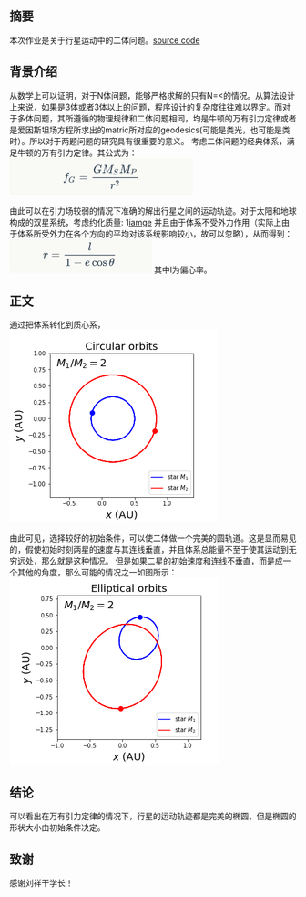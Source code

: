 ## 摘要
本次作业是关于行星运动中的二体问题。[source code](https://github.com/pycll/computationalphysics_N2015301020174/blob/master/schoolwork_8/schoolwork_8.py)

## 背景介绍
从数学上可以证明，对于N体问题，能够严格求解的只有N=<的情况。从算法设计上来说，如果是3体或者3体以上的问题，程序设计的复杂度往往难以界定。而对于多体问题，其所遵循的物理规律和二体问题相同，均是牛顿的万有引力定律或者是爱因斯坦场方程所求出的matric所对应的geodesics(可能是类光，也可能是类时）。所以对于两题问题的研究具有很重要的意义。
考虑二体问题的经典体系，满足牛顿的万有引力定律。其公式为：
![iamge](https://github.com/pycll/computationalphysics_N2015301020174/blob/master/schoolwork_8/formula_1.PNG)

由此可以在引力场较弱的情况下准确的解出行星之间的运动轨迹。对于太阳和地球构成的双星系统，考虑约化质量:
1[iamge](https://github.com/pycll/computationalphysics_N2015301020174/blob/master/schoolwork_8/formula_3.PNG)
并且由于体系不受外力作用（实际上由于体系所受外力在各个方向的平均对该系统影响较小，故可以忽略），从而得到：
![image](https://github.com/pycll/computationalphysics_N2015301020174/blob/master/schoolwork_8/formula_2.PNG)
其中l为偏心率。
## 正文
通过把体系转化到质心系，
![image](https://github.com/pycll/computationalphysics_N2015301020174/blob/master/schoolwork_8/circulalr_orbit.PNG)

由此可见，选择较好的初始条件，可以使二体做一个完美的圆轨道。这是显而易见的，假使初始时刻两星的速度与其连线垂直，并且体系总能量不至于使其运动到无穷远处，那么就是这种情况。
但是如果二星的初始速度和连线不垂直，而是成一个其他的角度，那么可能的情况之一如图所示：
![image](https://github.com/pycll/computationalphysics_N2015301020174/blob/master/schoolwork_8/elliptical_orbit.PNG)


## 结论
可以看出在万有引力定律的情况下，行星的运动轨迹都是完美的椭圆，但是椭圆的形状大小由初始条件决定。

## 致谢
感谢刘祥干学长！
